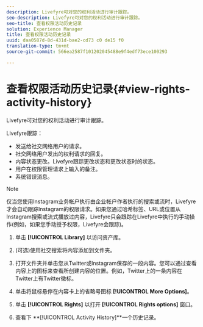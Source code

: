 ```yaml
---
description: Livefyre可对您的权利活动进行审计跟踪。
seo-description: Livefyre可对您的权利活动进行审计跟踪。
seo-title: 查看权限活动历史记录
solution: Experience Manager
title: 查看权限活动历史记录
uuid: daa0587d-8d-431d-bae2-cd73 c0 de15 f0
translation-type: tm+mt
source-git-commit: 566ea2587f101202045488e9f4edf73ece100293

---
```



# 查看权限活动历史记录{#view-rights-activity-history}

Livefyre可对您的权利活动进行审计跟踪。

Livefyre跟踪：

* 发送给社交网络用户的请求。
* 社交网络用户发出的权利请求的回复。
* 内容状态更改。Livefyre跟踪更改状态和更改状态时的状态。
* 用户在权限管理请求上输入的备注。
* 系统错误消息。

>[!NOTE]
>
>仅当您使用Instagram业务帐户执行由企业帐户作者执行的搜索或流时，Livefyre才会自动跟踪Instagram的权限请求。如果您通过哈希标签、URL或位置从Instagram搜索或流式播放过内容，Livefyre只会跟踪在Livefyre中执行的手动操作(例如，如果您手动授予权限，Livefyre会跟踪)。

1. 单击 **[!UICONTROL Library]** 以访问资产库。
1. (可选)使用社交搜索将内容添加到文件夹。
1. 打开文件夹并单击您从Twitter或Instagram保存的一段内容。您可以通过查看内容上的图标来查看所创建内容的位置。例如，Twitter上的一条内容在Twitter上有Twitter徽标。
1. 单击将鼠标悬停在内容卡上的省略号图标 **[!UICONTROL More Options]**。
1. 单击 **[!UICONTROL Rights]** 以打开 **[!UICONTROL Rights options]** 窗口。

1. 查看下 **[!UICONTROL Activity History]**一个历史记录。

